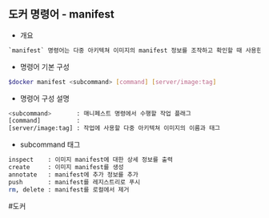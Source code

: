 ## 도커 명령어 - manifest

- 개요
```txt
`manifest` 명령어는 다중 아키텍쳐 이미지의 manifest 정보를 조작하고 확인할 때 사용한다. 다중 아키텍쳐 이미지는 동일한 이미지를 여러 아키텍쳐에 대해 빌드하여 제공하는 경우에 유용하다.
```

- 명령어 기본 구성
```bash
$docker manifest <subcommand> [command] [server/image:tag]
```

- 명령어 구성 설명
```bash
<subcommand>       : 매니페스트 명령에서 수행할 작업 플래그
[command]          : 
[server/image:tag] : 작업에 사용할 다중 아키텍쳐 이미지의 이름과 태그
```

- subcommand 태그
```bash
inspect    : 이미지 manifest에 대한 상세 정보를 출력
create     : 이미지 manifest를 생성
annotate   : manifest에 추가 정보를 추가
push       : manifest를 레지스트리로 푸시
rm, delete : manifest를 로컬에서 제거
```

#도커